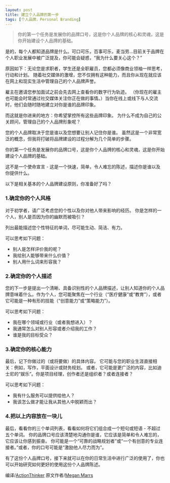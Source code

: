 ```yaml
---
layout: post
title: 建立个人品牌的第一步
tags: [个人品牌，Personal Branding]
---
```


> 你的第一个任务是发展你的品牌口号，这是你个人品牌的核心和灵魂，这是你开始建设个人品牌的基础。


是的，每个人都知道品牌是什么。可口可乐，百事可乐，麦当劳...目前关于品牌在个人职业发展中被广泛提及，你可能会疑惑，“我为什么要关心这个？”

原因如下：无论您是求职者，学生还是全职雇员，您都必须像商业领袖一样思考，行动和计划。 随着社交媒体的激增，您不仅拥有这种能力，而且你从现在就应该在网上和现实生活中管理自己的个人品牌声誉。

雇主在邀请您参加面试之前会先去网上查看你的数字行为轨迹。 （你现在的雇主也可能会时常通过社交媒体关注你正在做的事情。）当你在线上或线下与人交流时，他们会随时随地建立对你是谁的品牌印象。

而这就是你进来的地方：你希望掌控所有这些品牌印象。 为什么不成为自己的公关顾问，管理自己的个人品牌形象呢？

您的个人品牌取决于您是谁以及您想要让别人记住你是谁。 虽然这是一个非常宽泛的概念，但我将打破将品牌建设的过程分解为几个简单的步骤。

你的第一个任务是发展你的品牌口号，这是你个人品牌的核心和灵魂，这是你开始建设个人品牌的基础。

这不是一个使命宣言 - 这是一个快速，简单，令人难忘的陈述，描述你是谁以及你提供什么。 

以下是相关基本的个人品牌建设原则，你准备好了吗？


### 1.确定你的个人风格

对于初学者，请广泛考虑您的个性以及你对他人带来影响的经历。 你是怎样的一个人，别人是否因为你的幽默而被吸引？

列出最能描述您个性特征的单词，尽可能生动、简洁、有力。


可以思考如下问题：
* 别人是怎样评价我的呢？
* 我给别人能够带来什么价值？
* 别人用什么词来形容我？


### 2.确定你的个人描述

您的下一步是提出一个清晰、具备识别性的个人品牌描述，让别人知道你的个人品牌意味着什么。作为个人，您可能聚焦在一个行业（“医疗健康”或“教育”），或者它可能是一种有形的技能（“创意能力”或“策略能力”）。

可以思考如下问题：
* 我在哪个领域或行业（或者我想进入）？
* 我通常怎么对别人形容或者介绍我的工作？
* 谁是我的目标受众？


### 3.确定你的核心能力
最后，记下你做过的（或将要做）的具体内容。 它可能与您的职业生涯直接相关：例如，写作，平面设计或财务规划。 或者，它可能是更广泛的内容，比如迪士尼的“娱乐”。你是项目经理，创作者还是组织者？或者连接者？

可以思考如下问题：
* 我有什么服务可以提供给他人？
* 我该怎么做才能让我从其他人中脱颖而出？


### 4.把以上内容放在一块儿
最后，看看你的三个单词列表，看看如何将它们组合成一个短句或短语 - 不超过五个单词。 你的品牌口号应该清楚地沟通你是谁，它应该是简单和令人难忘的，它应该让你感到振奋。 你可能是一个“可靠的战略规划者”或“一个有创意的专业连接者。”或者，你的口号可能是“激励他人尽力而为”。

有了这份个人品牌口号，接下来就可以在你的日常生活中进行广泛的使用了，你也可以开始研究如何更好的使用这份个人品牌陈述。



编译/[ActionThinker](http://actionthinker.com/)
原文作者/[Megan Marrs](https://www.themuse.com/advice/the-first-step-to-building-your-personal-brand) 





